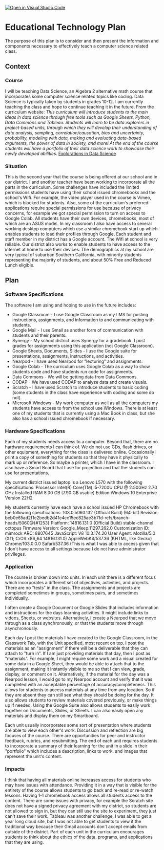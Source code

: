 [![Open in Visual Studio Code](https://classroom.github.com/assets/open-in-vscode-c66648af7eb3fe8bc4f294546bfd86ef473780cde1dea487d3c4ff354943c9ae.svg)](https://classroom.github.com/online_ide?assignment_repo_id=9356242&assignment_repo_type=AssignmentRepo)
# Educational Technology Plan

The purpose of this plan is to consider and then present the information and components necessary to effectively teach a computer science related class.

## Context

### Course

I will be teaching Data Science, an Algebra 2 alternative math course that incorporates some computer science related topics like coding. Data Science is typically taken by students in grades 10-12. I am currently teaching the class and hope to continue teaching it in the future. 
From the curriculum website: *This curriculum will introduce students to the main ideas in data science through free tools such as Google Sheets, Python, Data Commons and Tableau. Students will learn to be data explorers in project-based units, through which they will develop their understanding of data analysis, sampling, correlation/causation, bias and uncertainty, probability, modeling with data, making and evaluating data-based arguments, the power of data in society, and more! At the end of the course students will have a portfolio of their data science work to showcase their newly developed abilities.* [Explorations in Data Science](https://hsdatascience.youcubed.org/)

### Situation

This is the second year that the course is being offered at our school and in our district. I and another teacher have been working to incorporate all the parts in the curriculum. Some challenges have included the limited permissions students have using their school issued chromebooks and the school's Wifi. For example, the video player used in the course is Vimeo, which is blocked for students. Also, some of the curriculum's preferred applications require special permissions for use because of privacy concerns, for example we got special permission to turn on access to Google Colab. All students have their own devices, chromebooks, most of which are an ASUS model. In my classroom I also have access to several working desktop computers which use a similar chromebook start up which enables students to load their profiles through Google. Each student and staff member in my district has a Google account. The Wifi at school is very reliable. Our district also works to enable students to have access to the internet at home to use their devices. The demographics at my school are very typical of suburban Southern California, with minority students representing the majority of students, and about 50% Free and Reduced Lunch eligible. 

## Plan

### Software Specifications

The software I am using and hoping to use in the future includes:
* Google Classroom - I use Google Classroom as my LMS for posting instructions, assignments, and information to and communicating with students.
* Google Mail - I use Gmail as another form of communication with students and their parents.
* Synergy - My school district uses Synergy for a gradebook. I post grades for assignments using this application (not Google Classroom).
* Google Sheets, Documents, Slides - I use the Google suite for presentations, assignments, instructions, and activities.
* Nearpod - I have used Nearpod for "lecturing" and assignments.
* Google Colab - The curriculum uses Google Colab as a way to show students code and have students run code for assignments.
* Data Commons - We will be getting data from Data Commons.
* CODAP - We have used CODAP to analyze data and create visuals.
* Scratch - I have used Scratch to introduce students to basic coding (some students in the class have experience with coding and some do not).
* Microsoft Windows - My work computer as well as all the computers my students have access to from the school use Windows. There is at least one of my students that is currently using a Mac Book in class, but she also has a school issued chromebook if necessary.

### Hardware Specifications

Each of my students needs access to a computer. Beyond that, there are no hardware requirements I can think of. We do not use CDs, flash drives, or other equipment, everything for the class is delivered online. Occasionally I print a copy of something for students so that they have it physically to mark up or reference. So maybe a printer, which I have in the classroom. I also have a Smart Board that I use for projection and that the students can use for presentations.

My current district issued laptop is a Lenovo L570 with the following specifications:
Processor	Intel(R) Core(TM) i5-7200U CPU @ 2.50GHz   2.70 GHz
Installed RAM	8.00 GB (7.90 GB usable)
Edition	Windows 10 Enterprise Version	22H2

My students currently have each have a school issued HP Chromebook with the following specifications:
103.0.5060.132 (Official Build) (64-bit) 
Revision: bcb0e65ad2f1e2bedb2d41e4cc15ec825ae3b7fd-refs/branch-heads/5060@{#1253}
Platform: 14816.131.0 (Official Build) stable-channel octopus
Firmware Version: Google_Meep.11297.262.0
Customization ID: mimrock
ARC: 8807645
JavaScript: V8 10.3.174.20
User Agent: Mozilla/5.0 (X11; CrOS x86_64 14816.131.0) AppleWebKit/537.36 (KHTML, like Gecko) Chrome/103.0.0.0 Safari/537.36
(This is what I was able to access given that I don't have access to all settings because I do not have administrator privileges. 

### Application

The course is broken down into units. In each unit there is a different focus which incorporates a different set of objectives, activities, and projects. There are no "tests" in the class. The assignments and projects are completed sometimes in groups, sometimes pairs, and sometimes individually. 

I often create a Google Document or Google Slides that includes information and instructions for the days learning activities. It might include links to videos, Sheets, or websites. Alternatively, I create a Nearpod that we move through as a class synchronously, or that the students move through asynchronously.

Each day I post the materials I have created to the Google Classroom, in the Classwork Tab, with the Unit specified, most recent on top. I post the materials as an "assignment" if there will be a deliverable that they can attach to "turn in". If I am just providing materials that day, then I post as "materials". For example, I might require some work and a visual created for some data in a Google Sheet, they would be able to attach that to the assignment, making it instantly visible to me so that I can view, grade, display, or comment on it. Alternatively, if the material for the day was a Nearpod lesson, I would go to my Nearpod account and verify that it was completed with an acceptable percentage of accuracy/completeness. This allows for students to access materials at any time from any location. So if they are absent they can still see what they should be doing for the day. It also allows students to review materials covered previously, or make things up if needed. Using the Google Suite also allows students to easily work together on Documents, Slides, or Sheets. I can also easily open any materials and display them on my Smartboard.

Each unit usually incorporates some sort of presentation where students are able to view each other's work. Discussion and reflection are big focuses of the course. There are opportunities for peer and instructor feedback, rubrics, and resubmitting. The end of each unit requires students to incorporate a summary of their learning for the unit in a slide in their "portfolio" which includes a description, links to work, and images that represent the unit's content.

### Impacts

I think that having all materials online increases access for students who may have issues with attendance. Providing it in a way that is visible for the entirety of the course allows students to go back and re-read or re-watch lessons. Having 1-1 chromebook access allows all students access to the content. There are some issues with privacy, for example the Scratch site does not have a signed privacy agreement with my district, so students are not allowed to sign in, but they can still use the site to experiment, they just can't save their work. Tableau was another challenge, I was able to get a year long cloud site, but I was not able to get students to view it the traditional way because their Gmail accounts don't accept emails from outside of the district. Part of each unit in the curriculum encourages students to think about the ethics of the data, programs, and applications that they are using.
